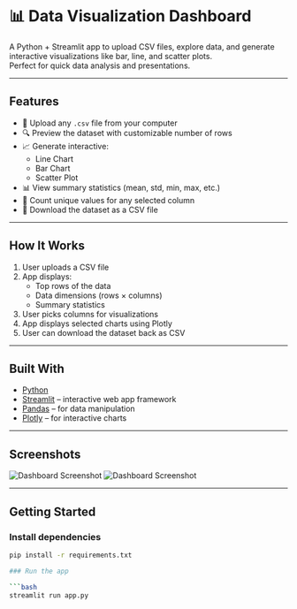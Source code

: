 # 📊 Data Visualization Dashboard

A Python + Streamlit app to upload CSV files, explore data, and generate interactive visualizations like bar, line, and scatter plots.  
Perfect for quick data analysis and presentations.

---

## Features

- 📂 Upload any `.csv` file from your computer  
- 🔍 Preview the dataset with customizable number of rows  
- 📈 Generate interactive:
  - Line Chart  
  - Bar Chart  
  - Scatter Plot  
- 📊 View summary statistics (mean, std, min, max, etc.)  
- 🧮 Count unique values for any selected column  
- 💾 Download the dataset as a CSV file

---

## How It Works

1. User uploads a CSV file  
2. App displays:
   - Top rows of the data
   - Data dimensions (rows × columns)
   - Summary statistics  
3. User picks columns for visualizations  
4. App displays selected charts using Plotly  
5. User can download the dataset back as CSV

---

## Built With

- [Python](https://www.python.org/)  
- [Streamlit](https://streamlit.io/) – interactive web app framework  
- [Pandas](https://pandas.pydata.org/) – for data manipulation  
- [Plotly](https://plotly.com/python/) – for interactive charts  

---

## Screenshots

![Dashboard Screenshot](/ScreenShots/1.png)
![Dashboard Screenshot](/ScreenShots/2.png)

---

## Getting Started

### Install dependencies

```bash
pip install -r requirements.txt

### Run the app

```bash
streamlit run app.py
